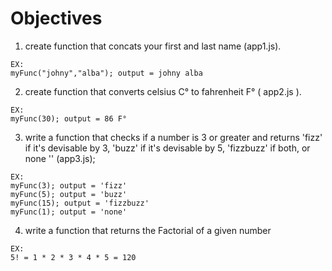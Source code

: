 # Objectives
  1. create function that concats your first and last name (app1.js).

    EX:
    myFunc("johny","alba"); output = johny alba
  2. create function that converts celsius C° to fahrenheit F° ( app2.js ).

    EX:
    myFunc(30); output = 86 F°
  3. write a function that checks if a number is 3 or greater and returns 'fizz' if it's devisable by 3, 'buzz' if it's devisable by 5, 'fizzbuzz' if both, or none '' (app3.js);

    EX:
    myFunc(3); output = 'fizz'
    myFunc(5); output = 'buzz'
    myFunc(15); output = 'fizzbuzz'
    myFunc(1); output = 'none'

  4. write a function that returns the Factorial of a given number

    EX:
    5! = 1 * 2 * 3 * 4 * 5 = 120


